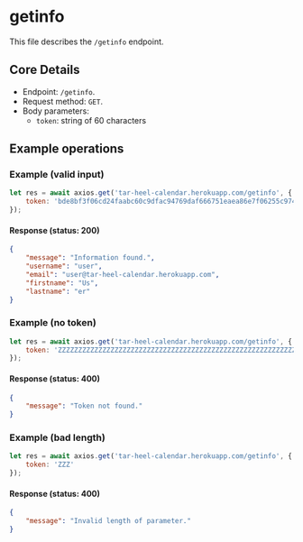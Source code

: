 # getinfo
This file describes the `/getinfo` endpoint.

## Core Details
* Endpoint: `/getinfo`.
* Request method: `GET`.
* Body parameters:
    * `token`: string of 60 characters

## Example operations
### Example (valid input)
```js
let res = await axios.get('tar-heel-calendar.herokuapp.com/getinfo', {
    token: 'bde8bf3f06cd24faabc60c9dfac94769daf666751eaea86e7f06255c9740'
});
```

#### Response (status: 200)
```json
{
    "message": "Information found.",
    "username": "user",
    "email": "user@tar-heel-calendar.herokuapp.com",
    "firstname": "Us",
    "lastname": "er"
}
```

### Example (no token)
```js
let res = await axios.get('tar-heel-calendar.herokuapp.com/getinfo', {
    token: 'ZZZZZZZZZZZZZZZZZZZZZZZZZZZZZZZZZZZZZZZZZZZZZZZZZZZZZZZZZZZZ'
});
```

#### Response (status: 400)
```json
{
    "message": "Token not found."
}
```

### Example (bad length)
```js
let res = await axios.get('tar-heel-calendar.herokuapp.com/getinfo', {
    token: 'ZZZ'
});
```

#### Response (status: 400)
```json
{
    "message": "Invalid length of parameter."
}
```